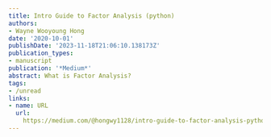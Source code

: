```yaml
---
title: Intro Guide to Factor Analysis (python)
authors:
- Wayne Wooyoung Hong
date: '2020-10-01'
publishDate: '2023-11-18T21:06:10.138173Z'
publication_types:
- manuscript
publication: '*Medium*'
abstract: What is Factor Analysis?
tags:
- /unread
links:
- name: URL
  url: 
    https://medium.com/@hongwy1128/intro-guide-to-factor-analysis-python-84dd0b0fd729
---
```

